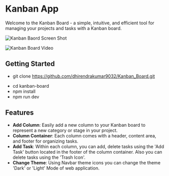 
# Kanban App

Welcome to the Kanban Board  - a simple, intuitive, and efficient tool for managing your projects and tasks with a Kanban board.

![Kanban Baord Screen Shot](https://github.com/dhirendrakumar9032/Kanban_Board/assets/128227632/955672c2-a1e6-42a4-b0f1-8af419ef8e47)


![Kanban Board Video ](https://github.com/dhirendrakumar9032/Kanban_Board/assets/128227632/932eac01-c679-4d6f-a542-1613202509ba)

## Getting Started

* git clone https://github.com/dhirendrakumar9032/Kanban_Board.git
- cd kanban-board
- npm install
- npm run dev


## Features

- **Add Column**: Easily add a new column to your Kanban board to represent a new category or stage in your project.
- **Column Container**: Each column comes with a header, content area, and footer for organizing tasks.
- **Add Task**: Within each column, you can add, delete tasks using the 'Add Task' button located in the footer of the column container. Also you can delete tasks using the 'Trash Icon'.
- **Change Theme**: Using Navbar theme icons you can change the theme 'Dark' or 'Light' Mode of web application.




